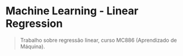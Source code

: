 # Machine Learning - Linear Regression

> Trabalho sobre regressão linear, curso MC886 (Aprendizado de Máquina).
